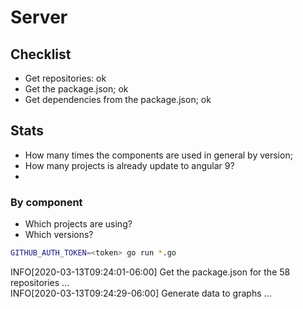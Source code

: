 # Server

## Checklist

- Get repositories: ok
- Get the package.json; ok
- Get dependencies from the package.json; ok

## Stats

- How many times the components are used in general by version;
- How many projects is already update to angular 9?
- 


### By component

- Which projects are using?
- Which versions?

```bash
GITHUB_AUTH_TOKEN=<token> go run *.go
```


INFO[2020-03-13T09:24:01-06:00] Get the package.json for the 58 repositories ...  
INFO[2020-03-13T09:24:29-06:00] Generate data to graphs ...  
